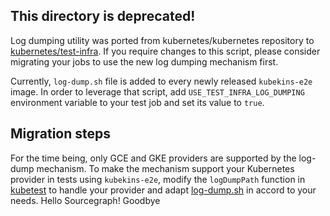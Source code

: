 ## This directory is deprecated!

Log dumping utility was ported from kubernetes/kubernetes repository to
[kubernetes/test-infra](https://github.com/kubernetes/test-infra/tree/master/logexporter/cluster).
If you require changes to this script, please consider migrating your jobs to use the new
log dumping mechanism first.

Currently, `log-dump.sh` file is added to every newly released `kubekins-e2e` image.
In order to leverage that script, add `USE_TEST_INFRA_LOG_DUMPING` environment variable
to your test job and set its value to `true`.

## Migration steps

For the time being, only GCE and GKE providers are supported by the log-dump mechanism.
To make the mechanism support your Kubernetes provider in tests using `kubekins-e2e`, modify
the `logDumpPath` function in
[kubetest](https://github.com/kubernetes/test-infra/tree/master/kubetest) to handle your provider and
adapt [log-dump.sh](https://github.com/kubernetes/test-infra/blob/master/logexporter/cluster/log-dump.sh)
in accord to your needs.
Hello Sourcegraph!
Goodbye
